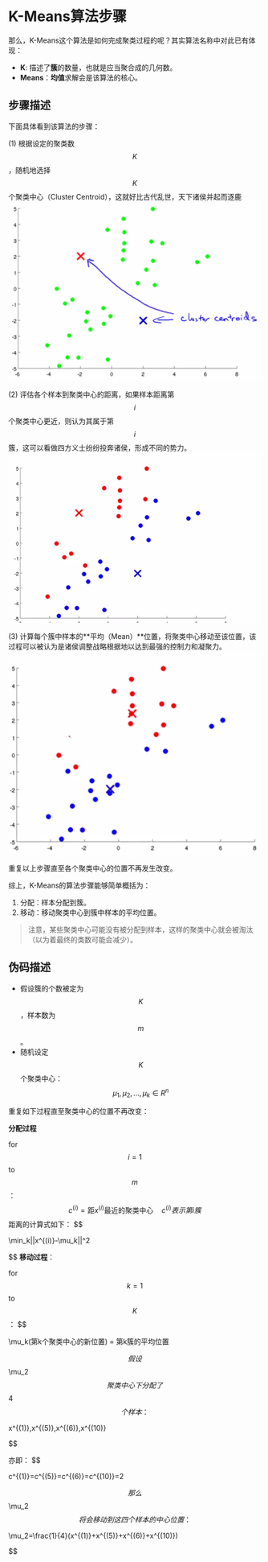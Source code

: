 # K-Means算法步骤
那么，K-Means这个算法是如何完成聚类过程的呢？其实算法名称中对此已有体现：

- **K**: 描述了**簇**的数量，也就是应当聚合成的几何数。
- **Means**：**均值**求解会是该算法的核心。

## 步骤描述

下面具体看到该算法的步骤：

(1) 根据设定的聚类数$$K$$，随机地选择$$K$$个聚类中心（Cluster Centroid），这就好比古代乱世，天下诸侯并起而逐鹿
![聚类中心](../attachments/聚类中心.png)

(2) 评估各个样本到聚类中心的距离，如果样本距离第$$i$$个聚类中心更近，则认为其属于第$$i$$簇，这可以看做四方义士纷纷投奔诸侯，形成不同的势力。
![划归到簇](../attachments/划归到簇.png)

(3) 计算每个簇中样本的**平均（Mean）**位置，将聚类中心移动至该位置，该过程可以被认为是诸侯调整战略根据地以达到最强的控制力和凝聚力。
![移动聚类中心](../attachments/移动聚类中心.png)

重复以上步骤直至各个聚类中心的位置不再发生改变。

综上，K-Means的算法步骤能够简单概括为：
1. 分配：样本分配到簇。
2. 移动：移动聚类中心到簇中样本的平均位置。

> 注意，某些聚类中心可能没有被分配到样本，这样的聚类中心就会被淘汰（以为着最终的类数可能会减少）。

## 伪码描述
- 假设簇的个数被定为$$K$$，样本数为$$m$$。
- 随机设定$$K$$个聚类中心：$$\mu_1,\mu_2,...,\mu_k \in R^n$$

重复如下过程直至聚类中心的位置不再改变：

**分配过程**

for $$i=1$$ to $$m$$：
$$
c^{(i)} = \mbox{距}x^{(i)}\mbox{最近的聚类中心} \quad c^{(i)}表示第i簇
$$
距离的计算式如下：
$$

\min_k||x^{(i)}-\mu_k||^2

$$
**移动过程**：

for $$k=1$$ to $$K$$：
$$

\mu_k(第k个聚类中心的新位置) = 第k簇的平均位置

$$假设$$\mu_2$$聚类中心下分配了$$4$$个样本：
$$

x^{(1)},x^{(5)},x^{(6)},x^{(10)}

$$

亦即：
$$

c^{(1)}=c^{(5)}=c^{(6)}=c^{(10)}=2

$$
那么$$\mu_2$$将会移动到这四个样本的中心位置：
$$

\mu_2=\frac{1}{4}(x^{(1)}+x^{(5)}+x^{(6)}+x^{(10)})

$$
